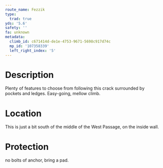 ```yaml
---
route_name: Fezzik
type:
  trad: true
yds: '5.6'
safety: ''
fa: unknown
metadata:
  climb_id: c671414d-de1e-4753-9671-5698c917d74c
  mp_id: '107358339'
  left_right_index: '5'
---
```

# Description
Plenty of features to choose from following this crack surrounded by pockets and ledges. Easy-going, mellow climb.

# Location
This is just a bit south of the middle of the West Passage, on the inside wall.

# Protection
no bolts of anchor, bring a pad.
